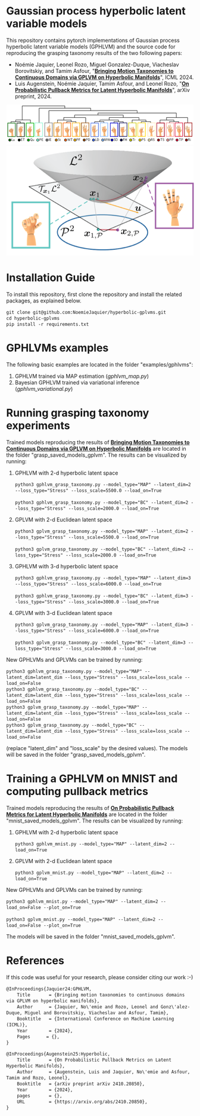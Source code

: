 # Gaussian process hyperbolic latent variable models

This repository contains pytorch implementations of Gaussian process hyperbolic latent variable models (GPHLVM) and 
the source code for reproducing the grasping taxonomy results of the two following papers: 

- Noémie Jaquier, Leonel Rozo, Miguel Gonzalez-Duque, Viacheslav Borovitskiy, and Tamim Asfour, "[**Bringing Motion Taxonomies to Continuous Domains via GPLVM on Hyperbolic Manifolds**](https://openreview.net/pdf?id=ndVXXmxSC5)", ICML 2024. 
- Luis Augenstein, Noémie Jaquier, Tamim Asfour, and Leonel Rozo, "[**On Probabilistic Pullback Metrics for Latent Hyperbolic Manifolds**](https://arxiv.org/pdf/2410.20850)", arXiv preprint, 2024.

![taxonomy](images/GraspsTaxonomy_flat.png) 
![taxonomy](images/HyperbolicManifold.png) 

# Installation Guide
To install this repository, first clone the repository and install the related packages, as explained below.

```
git clone git@github.com:NoemieJaquier/hyperbolic-gplvms.git
cd hyperbolic-gplvms
pip install -r requirements.txt
```

# GPHLVMs examples
The following basic examples are located in the folder "examples/gphlvms":

1. GPHLVM trained via MAP estimation (*gphlvm_map.py*)
2. Bayesian GPHLVM trained via variational inference (*gphlvm_variational.py*)


# Running grasping taxonomy experiments
Trained models reproducing the results of [**Bringing Motion Taxonomies to Continuous Domains via GPLVM on Hyperbolic Manifolds**](https://openreview.net/pdf?id=ndVXXmxSC5) are located in the folder "grasp_saved_models_gplvm". The results can be visualized by running:

1. GPHLVM with 2-d hyperbolic latent space
    ```
    python3 gphlvm_grasp_taxonomy.py --model_type="MAP" --latent_dim=2 --loss_type="Stress" --loss_scale=5500.0 --load_on=True

    python3 gphlvm_grasp_taxonomy.py --model_type="BC" --latent_dim=2 --loss_type="Stress" --loss_scale=2000.0 --load_on=True
    ```
2. GPLVM with 2-d Euclidean latent space
    ```
    python3 gplvm_grasp_taxonomy.py --model_type="MAP" --latent_dim=2 --loss_type="Stress" --loss_scale=5500.0 --load_on=True

    python3 gplvm_grasp_taxonomy.py --model_type="BC" --latent_dim=2 --loss_type="Stress" --loss_scale=2000.0 --load_on=True
    ```
3. GPHLVM with 3-d hyperbolic latent space
    ```
    python3 gphlvm_grasp_taxonomy.py --model_type="MAP" --latent_dim=3 --loss_type="Stress" --loss_scale=6000.0 --load_on=True

    python3 gphlvm_grasp_taxonomy.py --model_type="BC" --latent_dim=3 --loss_type="Stress" --loss_scale=3000.0 --load_on=True
    ```
4. GPLVM with 3-d Euclidean latent space
    ```
    python3 gplvm_grasp_taxonomy.py --model_type="MAP" --latent_dim=3 --loss_type="Stress" --loss_scale=6000.0 --load_on=True

    python3 gplvm_grasp_taxonomy.py --model_type="BC" --latent_dim=3 --loss_type="Stress" --loss_scale=3000.0 --load_on=True
    ```
   
New GPHLVMs and GPLVMs can be trained by running:
```
python3 gphlvm_grasp_taxonomy.py --model_type="MAP" --latent_dim=latent_dim --loss_type="Stress" --loss_scale=loss_scale --load_on=False
python3 gphlvm_grasp_taxonomy.py --model_type="BC" --latent_dim=latent_dim --loss_type="Stress" --loss_scale=loss_scale --load_on=False
python3 gplvm_grasp_taxonomy.py --model_type="MAP" --latent_dim=latent_dim --loss_type="Stress" --loss_scale=loss_scale --load_on=False
python3 gplvm_grasp_taxonomy.py --model_type="BC" --latent_dim=latent_dim --loss_type="Stress" --loss_scale=loss_scale --load_on=False
```

(replace "latent_dim" and "loss_scale" by the desired values). The models will be saved in the folder "grasp_saved_models_gplvm".

# Training a GPHLVM on MNIST and computing pullback metrics
Trained models reproducing the results of [**On Probabilistic Pullback Metrics for Latent Hyperbolic Manifolds**](https://arxiv.org/pdf/2410.20850) are located in the folder "mnist_saved_models_gplvm". The results can be visualized by running:

1. GPHLVM with 2-d hyperbolic latent space
    ```
    python3 gphlvm_mnist.py --model_type="MAP" --latent_dim=2 --load_on=True
    ```
2. GPLVM with 2-d Euclidean latent space
    ```
    python3 gplvm_mnist.py --model_type="MAP" --latent_dim=2 --load_on=True
    ```

New GPHLVMs and GPLVMs can be trained by running:
```
python3 gphlvm_mnist.py --model_type="MAP" --latent_dim=2 --load_on=False --plot_on=True

python3 gplvm_mnist.py --model_type="MAP" --latent_dim=2 --load_on=False --plot_on=True
```
The models will be saved in the folder "mnist_saved_models_gplvm".

# References
If this code was useful for your research, please consider citing our work :-) 
```
@InProceedings{Jaquier24:GPHLVM,
	Title       = {Bringing motion taxonomies to continuous domains via GPLVM on hyperbolic manifolds},
	Author      = {Jaquier, No\'emie and Rozo, Leonel and Gonz\'alez-Duque, Miguel and Borovitskiy, Viacheslav and Asfour, Tamim},
	Booktitle   = {International Conference on Machine Learning (ICML)},
	Year        = {2024},
	Pages      = {},
}
```
```
@InProceedings{Augenstein25:Hyperbolic,
	Title       = {On Probabilistic Pullback Metrics on Latent Hyperbolic Manifolds},
	Author      = {Augenstein, Luis and Jaquier, No\'emie and Asfour, Tamim and Rozo, Leonel},
	Booktitle   = {arXiv preprint arXiv 2410.20850},
	Year        = {2024},
    pages       = {},
    URL         = {https://arxiv.org/abs/2410.20850},
}
```